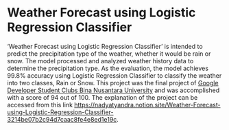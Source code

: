 # Weather Forecast using Logistic Regression Classifier
‘Weather Forecast using Logistic Regression Classifier’ is intended to predict the precipitation type of the weather, whether it would be rain or snow. The model processed and analyzed weather history data to determine the precipitation type. As the evaluation, the model achieves 99.8% accuracy using Logistic Regression Classifier to classify the weather into two classes, Rain or Snow. This project was the final project of [Google Developer Student Clubs Bina Nusantara University](https://www.linkedin.com/company/developers-student-clubs-bina-nusantara-university/) and was accomplished with a score of 94 out of 100. The explanation of the project can be accessed from this link https://nadyatyandra.notion.site/Weather-Forecast-using-Logistic-Regression-Classifier-3214be07b2c94d7caac8fe4e8ed1e19c.
